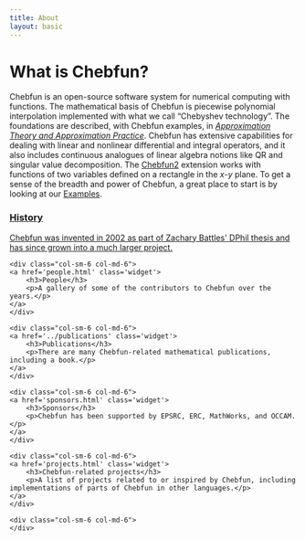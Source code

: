 ```yaml
---
title: About
layout: basic
---
```


What is Chebfun?
====

Chebfun is an open-source software system for numerical computing with
functions. The mathematical basis of Chebfun is piecewise polynomial
interpolation implemented with what we call “Chebyshev technology”. The
foundations are described, with Chebfun examples, in _[Approximation Theory and
Approximation Practice](../ATAP/)_. Chebfun has extensive capabilities for dealing with
linear and nonlinear differential and integral operators, and it also includes
continuous analogues of linear algebra notions like QR and singular value
decomposition. The [Chebfun2](../docs/guide/guide11.html) extension works with
functions of two variables defined on a rectangle in the $x$-$y$ plane. To get
a sense of the breadth and power of Chebfun, a great place to start is by
looking at our [Examples](../examples).

<div class="row">
    <div class="col-sm-6 col-md-6">
    <a href='history.html' class='widget'>
        <h3>History</h3>
        <p>Chebfun was invented in 2002 as part of Zachary Battles' DPhil thesis
        and has since grown into a much larger project.</p>
    </a>
    </div>

    <div class="col-sm-6 col-md-6">
    <a href='people.html' class='widget'>
        <h3>People</h3>
        <p>A gallery of some of the contributors to Chebfun over the years.</p>
    </a>
    </div>

</div>
<div class="row">

    <div class="col-sm-6 col-md-6">
    <a href='../publications' class='widget'>
        <h3>Publications</h3>
        <p>There are many Chebfun-related mathematical publications, including a book.</p>
    </a>
    </div>

    <div class="col-sm-6 col-md-6">
    <a href='sponsors.html' class='widget'>
        <h3>Sponsors</h3>
        <p>Chebfun has been supported by EPSRC, ERC, MathWorks, and OCCAM.</p>
    </a>
    </div>

</div>

<div class="row">

    <div class="col-sm-6 col-md-6">
    <a href='projects.html' class='widget'>
        <h3>Chebfun-related projects</h3>
        <p>A list of projects related to or inspired by Chebfun, including implementations of parts of Chebfun in other languages.</p>
    </a>
    </div>

    <div class="col-sm-6 col-md-6">
    </div>

</div>
